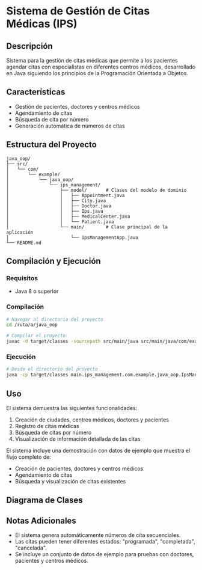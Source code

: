 # Sistema de Gestión de Citas Médicas (IPS)

## Descripción

Sistema para la gestión de citas médicas que permite a los pacientes agendar citas con especialistas en diferentes
centros médicos, desarrollado en Java siguiendo los principios de la Programación Orientada a Objetos.

## Características

- Gestión de pacientes, doctores y centros médicos
- Agendamiento de citas
- Búsqueda de cita por número
- Generación automática de números de citas

## Estructura del Proyecto

```
java_oop/
├── src/
│   └── com/
│       └── example/
│           └── java_oop/
│               └── ips_management/
│                   ├── model/       # Clases del modelo de dominio
│                   │   ├── Appointment.java
│                   │   ├── City.java
│                   │   ├── Doctor.java
│                   │   ├── Ips.java
│                   │   ├── MedicalCenter.java
│                   │   └── Patient.java
│                   └── main/        # Clase principal de la aplicación
│                       └── IpsManagementApp.java
└── README.md
```

## Compilación y Ejecución

### Requisitos

- Java 8 o superior

### Compilación

```bash
# Navegar al directorio del proyecto
cd /ruta/a/java_oop

# Compilar el proyecto
javac -d target/classes -sourcepath src/main/java src/main/java/com/example/java_oop/ips_management/main/IpsManagementApp.java
```

### Ejecución

```bash
# Desde el directorio del proyecto
java -cp target/classes main.ips_management.com.example.java_oop.IpsManagementApp
```

## Uso

El sistema demuestra las siguientes funcionalidades:

1. Creación de ciudades, centros médicos, doctores y pacientes
2. Registro de citas médicas
3. Búsqueda de citas por número
4. Visualización de información detallada de las citas

El sistema incluye una demostración con datos de ejemplo que muestra el flujo completo de:

- Creación de pacientes, doctores y centros médicos
- Agendamiento de citas
- Búsqueda y visualización de citas existentes

## Diagrama de Clases

## Notas Adicionales

- El sistema genera automáticamente números de cita secuenciales.
- Las citas pueden tener diferentes estados: "programada", "completada", "cancelada".
- Se incluye un conjunto de datos de ejemplo para pruebas con doctores, pacientes y centros médicos.
